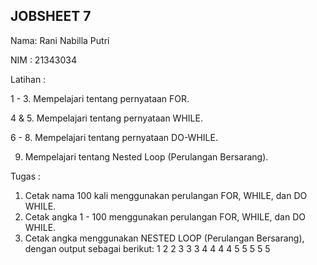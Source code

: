 ## JOBSHEET 7
Nama: Rani Nabilla Putri

NIM : 21343034

Latihan :

1 - 3. Mempelajari tentang pernyataan FOR.

4 & 5. Mempelajari tentang pernyataan WHILE.

6 - 8. Mempelajari tentang pernyataan DO-WHILE.

9. Mempelajari tentang Nested Loop (Perulangan Bersarang).

Tugas :
1. Cetak nama 100 kali menggunakan perulangan FOR, WHILE, dan DO WHILE.
2. Cetak angka 1 - 100 menggunakan perulangan FOR, WHILE, dan DO WHILE.
3. Cetak angka menggunakan NESTED LOOP (Perulangan Bersarang), dengan output sebagai berikut:
1
2 2
3 3 3
4 4 4 4
5 5 5 5 5
